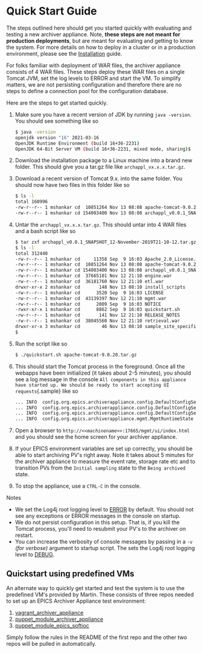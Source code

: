 # Quick Start Guide

The steps outlined here should get you started quickly with evaluating
and testing a new archiver appliance. Note, **these steps are not meant
for production deployments**, but are meant for evaluating and getting
to know the system. For more details on how to deploy in a cluster or in
a production environment, please see the
[Installation](installguide) guide.

For folks familiar with deployment of WAR files, the archiver appliance
consists of 4 WAR files. These steps deploy these WAR files on a single
Tomcat JVM, set the log levels to ERROR and start the VM. To simplify
matters, we are not persisting configuration and therefore there are no
steps to define a connection pool for the configuration database.

Here are the steps to get started quickly.

1. Make sure you have a recent version of JDK by running
   `java -version`. You should see something like so

   ```bash
   $ java -version
   openjdk version "16" 2021-03-16
   OpenJDK Runtime Environment (build 16+36-2231)
   OpenJDK 64-Bit Server VM (build 16+36-2231, mixed mode, sharing)$
   ```

2. Download the installation package to a Linux machine into a brand
   new folder. This should give you a tar.gz file like
   `archappl_vx.x.x.tar.gz`.

3. Download a recent version of Tomcat 9.x. into the same folder. You
   should now have two files in this folder like so

   ```bash
   $ ls -l
   total 160996
   -rw-r--r-- 1 mshankar cd  10851264 Nov 13 08:08 apache-tomcat-9.0.20.tar.gz
   -rw-r--r-- 1 mshankar cd 154003400 Nov 13 08:08 archappl_v0.0.1_SNAPSHOT_12-November-2019T21-10-12.tar.gz
   ```

4. Untar the `archappl_vx.x.x.tar.gz`. This should untar into 4 WAR
   files and a bash script like so

   ```bash
   $ tar zxf archappl_v0.0.1_SNAPSHOT_12-November-2019T21-10-12.tar.gz
   $ ls -l
   total 312440
   -rw-r--r-- 1 mshankar cd     11358 Sep  9 16:03 Apache_2.0_License.txt
   -rw-r--r-- 1 mshankar cd  10851264 Nov 13 08:08 apache-tomcat-9.0.20.tar.gz
   -rw-r--r-- 1 mshankar cd 154003400 Nov 13 08:08 archappl_v0.0.1_SNAPSHOT_12-November-2019T21-10-12.tar.gz
   -rw-r--r-- 1 mshankar cd  37665101 Nov 12 21:10 engine.war
   -rw-r--r-- 1 mshankar cd  36181760 Nov 12 21:10 etl.war
   drwxr-xr-x 2 mshankar cd       148 Nov 13 08:10 install_scripts
   -rw-r--r-- 1 mshankar cd      3520 Sep  9 16:03 LICENSE
   -rw-r--r-- 1 mshankar cd  43139397 Nov 12 21:10 mgmt.war
   -rw-r--r-- 1 mshankar cd      2009 Sep  9 16:03 NOTICE
   -rwxr-xr-x 1 mshankar cd      8862 Sep  9 16:03 quickstart.sh
   -rw-r--r-- 1 mshankar cd       141 Nov 12 21:10 RELEASE_NOTES
   -rw-r--r-- 1 mshankar cd  38045560 Nov 12 21:10 retrieval.war
   drwxr-xr-x 3 mshankar cd        46 Nov 13 08:10 sample_site_specific_content
   $
   ```

5. Run the script like so

   ```bash
   $ ./quickstart.sh apache-tomcat-9.0.20.tar.gz
   ```

6. This should start the Tomcat process in the foreground. Once all the
   webapps have been initialized (it takes about 2-5 minutes), you
   should see a log message in the console
   `All components in this appliance have started up. We should be ready to start accepting UI requests`{.sample}
   like so

   ```bash
   ... INFO  config.org.epics.archiverappliance.config.DefaultConfigService  - Start complete for webapp ENGINE
   ... INFO  config.org.epics.archiverappliance.config.DefaultConfigService  - Start complete for webapp ETL
   ... INFO  config.org.epics.archiverappliance.config.DefaultConfigService  - Start complete for webapp RETRIEVAL
   ... INFO  config.org.epics.archiverappliance.mgmt.MgmtRuntimeState  - All components in this appliance have started up. We should be ready to start accepting UI requests
   ```

7. Open a browser to
   `http://<<`_`machinename`_`>>:17665/mgmt/ui/index.html` and you
   should see the home screen for your archiver appliance.

8. If your EPICS environment variables are set up correctly, you should
   be able to start archiving PV\'s right away. Note it takes about 5
   minutes for the archiver appliance to measure the event rate,
   storage rate etc and to transition PVs from the `Initial sampling`
   state to the `Being archived` state.

9. To stop the appliance, use a `CTRL-C` in the console.

Notes

- We set the Log4j root logging level to
  [ERROR](https://logging.apache.org/log4j/2.x/javadoc/log4j-api/org/apache/logging/log4j/Level.html#ERROR)
  by default. You should not see any exceptions or ERROR messages in
  the console on startup.
- We do not persist configuration in this setup. That is, if you kill
  the Tomcat process, you\'ll need to resubmit your PV\'s to the
  archiver on restart.
- You can increase the verbosity of console messages by passing in a
  `-v` _(for verbose)_ argument to startup script. The sets the Log4j
  root logging level to
  [DEBUG](https://logging.apache.org/log4j/2.x/javadoc/log4j-api/org/apache/logging/log4j/Level.html#DEBUG).

## Quickstart using predefined VMs

An alternate way to quickly get started and test the system is to use
the predefined VM\'s provided by Martin. These consists of three repos
needed to set up an EPICS Archiver Appliance test environment:

1. [vagrant_archiver_appliance](https://stash.nscl.msu.edu/projects/DEPLOY/repos/vagrant_archiver_appliance)
2. [puppet_module_archiver_appliance](https://stash.nscl.msu.edu/projects/DEPLOY/repos/puppet_module_archiver_appliance)
3. [puppet_module_epics_softioc](https://stash.nscl.msu.edu/projects/DEPLOY/repos/puppet_module_epics_softioc)

Simply follow the rules in the README of the first repo and the other
two repos will be pulled in automatically.
